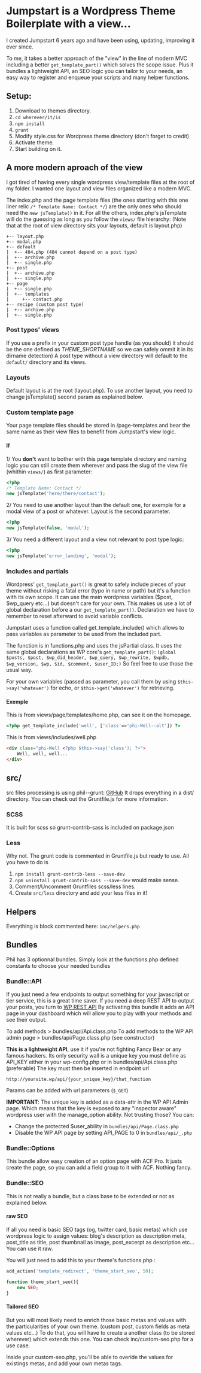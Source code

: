 # Jumpstart is a Wordpress Theme Boilerplate with a view...

I created Jumpstart 6 years ago and have been using, updating, improving it ever since.

To me, it takes a better approach of the "view" in the line of modern MVC including a better `get_template_part()` which solves the scope issue. 
Plus it bundles a lightweight API, an SEO logic you can tailor to your needs, an easy way to register and enqueue your scripts and many helper functions.

## Setup:
1. Download to themes directory.
2. `cd wherever/it/is`
3. `npm install`
4. `grunt`
5. Modify style.css for Wordpress theme directory (don't forget to credit)
5. Activate theme.
6. Start building on it.

## A more modern aproach of the view

I got tired of having every single wordpress view/template files at the root of my folder. I wanted one layout and view files organized like a modern MVC.

The index.php and the page template files (the ones starting with this one liner relic `/* Template Name: Contact */`) are the only ones who should need the `new jsTemplate()` in it.
For all the others, index.php's jsTemplate will do the guessing as long as you follow the `views/` file hierarchy:
(Note that at the root of view directory sits your layouts, default is layout.php)

```
+-- layout.php
+-- modal.php
+-- default
|  +-- 404.php (404 cannot depend on a post type)
|  +-- archive.php
|  +-- single.php
+-- post
|  +-- archive.php
|  +-- single.php
+-- page
|  +-- single.php
|  +-- templates
|     +-- contact.php
+-- recipe (custom post type)
|  +-- archive.php
|  +-- single.php
```

### Post types' views
If you use a prefix in your custom post type handle (as you should) it should be the one defined as _THEME_SHORTNAME_ so we can safely ommit it in its dirname detection)
A post type without a view directory will default to the `default/` directory and its views.

### Layouts
Default layout is at the root (layout.php). To use another layout, you need to change jsTemplate() second param as explained below.

### Custom template page
Your page template files should be stored in /page-templates and bear the same name as their view files to benefit from Jumpstart's view logic.

#### If 
1/ You **don't** want to bother with this page template directory and naming logic you can still create them wherever and pass the slug of the view file (whithin `views/`) as first parameter:

```php
<?php 
/* Template Name: Contact */ 
new jsTemplate('here/there/contact');
```

2/ You need to use another layout than the default one, for exemple for a modal view of a post or whatever. Layout is the second parameter.
```php
<?php 
new jsTemplate(false, 'modal');
```

3/ You need a different layout and a view not relevant to post type logic:
```php
<?php 
new jsTemplate('error_landing', 'modal');
```

### Includes and partials
Wordpress' `get_template_part()` is great to safely include pieces of your theme without risking a fatal error (typo in name or path) but it's a function with its own scope. 
It can use the main wordpress variables ($post, $wp_query etc...) but doesn't care for your own.
This makes us use a lot of global declaration before a our `get_template_part()`. Declaration we have to remember to reset afterward to avoid variable conflicts.

Jumpstart uses a function called get_template_include() which allows to pass variables as parameter to be used from the included part.

The function is in functions.php and uses the jsPartial class. It uses the same global declarations as WP core's `get_template_part()`: 
`(global $posts, $post, $wp_did_header, $wp_query, $wp_rewrite, $wpdb, $wp_version, $wp, $id, $comment, $user_ID;)`
So feel free to use those the usual way.

For your own variables (passed as parameter, you call them by using `$this->say('whatever')` for echo, or `$this->get('whatever')` for retrieving.

#### Exemple
This is from views/page/templates/home.php, can see it on the homepage.
```php
<?php get_template_include('well', ['class'=>'phi-Well--alt']) ?>
```

This is from views/includes/well.php
```html
<div class="phi-Well <?php $this->say('class'); ?>">
	Well, well, well...
</div>
```

## src/
src files processing is using phil--grunt: [GitHub](https://github.com/regisphilibert/phil--grunt)
It drops everything in a dist/ directory. You can check out the Gruntfile.js for more information.

### SCSS
It is built for scss so grunt-contrib-sass is included on package.json

### Less
Why not. The grunt code is commented in Gruntfile.js but ready to use. All you have to do is 
1. `npm install grunt-contrib-less --save-dev`
2. `npm uninstall grunt-contrib-sass --save-dev` would make sense.
2. Comment/Uncomment Gruntfiles scss/less lines.
3. Create `src/less` directory and add your less files in it!

## Helpers
Everything is block commented here: `inc/helpers.php`

## Bundles

Phil has 3 optionnal bundles.
Simply look at the functions.php defined constants to choose your needed bundles

### Bundle::API
If you just need a few endpoints to output something for your javascript or tier service, this is a great time saver. If you need a deep REST API to output your posts, you turn to [WP REST API](http://v2.wp-api.org/)
By activating this bundle it adds an API page in your dashboard which will allow you to play with your methods and see their output.

To add methods > bundles/api/Api.class.php
To add methods to the WP API admin page > bundles/api/Page.class.php (see constructor)

__This is a lightweight API__, use it if you're not fighting Fancy Bear or any famous hackers.
Its only security wall is a unique key you must define as API_KEY either in your wp-config.php or in bundles/api/Api.class.php (preferable)
The key must then be inserted in endpoint url

`http://yoursite.wp/api/{your_unique_key}/that_function`

Params can be added with url parameters (`$_GET`)

__IMPORTANT__: The unique key is added as a data-attr in the WP API Admin page. Which means that the key is exposed to any "inspector aware" wordpress user with the manage_option ability.
Not trusting those? You can:
* Change the protected $user_ability in `bundles/api/Page.class.php`
* Disable the WP API page by setting API_PAGE to 0 in `bundles/api/_.php`

### Bundle::Options

This bundle allow easy creation of an option page with ACF Pro. It justs create the page, so you can add a field group to it with ACF. Nothing fancy.

### Bundle::SEO

This is not really a bundle, but a class base to be extended or not as explained below.

#### raw SEO
If all you need is basic SEO tags (og, twitter card, basic metas) which use wordpress logic to assign values: blog's description as description meta, post_title as title, post thumbnail as image, post_excerpt as description etc... You can use it raw.

You will just need to add this to your theme's functions.php :
```php
add_action('template_redirect', 'theme_start_seo', 50);

function theme_start_seo(){
    new SEO;
}
```
#### Tailored SEO 
But you will most likely need to enrich those basic metas and values with the particularities of your own theme. (custom post, custom fields as meta values etc...)
To do that, you will have to create a another class (to be stored wherever) which extends this one. You can check inc/custom-seo.php for a use case.

Inside your custom-seo.php, you'll be able to overide the values for existings metas, and add your own metas tags.
